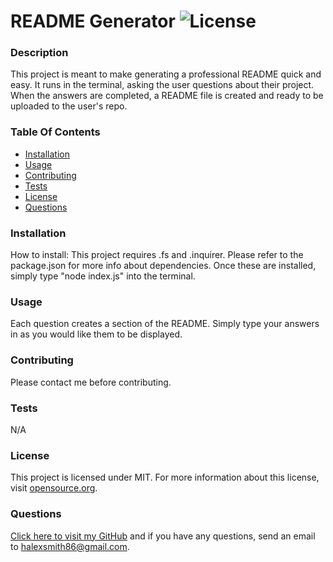 # README Generator     ![License](https://img.shields.io/badge/License-MIT-blue.svg)
        
### Description
This project is meant to make generating a professional README quick and easy. It runs in the terminal, asking the user questions about their project. When the answers are completed, a README file is created and ready to be uploaded to the user's repo.

### Table Of Contents
- [Installation](#Installation)
- [Usage](#Usage)
- [Contributing](#Contributing)
- [Tests](#Tests)
- [License](#License)
- [Questions](#Questions)

### Installation <a name="Installation"></a>
How to install: This project requires .fs and .inquirer. Please refer to the package.json for more info about dependencies. Once these are installed, simply type "node index.js" into the terminal.

### Usage <a name="Usage"></a>
Each question creates a section of the README. Simply type your answers in as you would like them to be displayed.

### Contributing <a name="Contributing"></a>
Please contact me before contributing.

### Tests <a name="Tests"></a>
N/A

### License <a name="License"></a>
This project is licensed under MIT. For more information about this license, visit [opensource.org](http://www.opensource.org).

### Questions  <a name="Questions"></a>
[Click here to visit my GitHub](http://github.com/sorengrey/)
and if you have any questions, send an email to halexsmith86@gmail.com.
